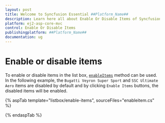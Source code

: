 ```yaml
---
layout: post
title: Welcome to Syncfusion Essential ##Platform_Name##
description: Learn here all about Enable Or Disable Items of Syncfusion Essential ##Platform_Name## widgets based on HTML5 and jQuery.
platform: ej2-asp-core-mvc
control: Enable Or Disable Items
publishingplatform: ##Platform_Name##
documentation: ug
---
```



# Enable or disable items

To enable or disable items in the list box, [`enableItems`](https://help.syncfusion.com/cr/aspnetcore-js2/Syncfusion.EJ2~Syncfusion.EJ2.DropDowns.ListBox~EnableItems.html) method can be used. In the following example, the `Bugatti Veyron Super Sport` and `SSC Ultimate Aero` items are disabled by default and by clicking `Enable Items` buttons, the disabled items will be enabled.

{% aspTab template="listbox/enable-items", sourceFiles="enableitem.cs" %}

{% endaspTab %}